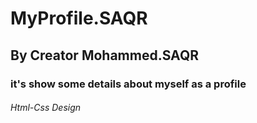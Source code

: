 # MyProfile.SAQR
## By Creator Mohammed.SAQR
### it's show some details about myself as a profile
###### Html-Css Design

